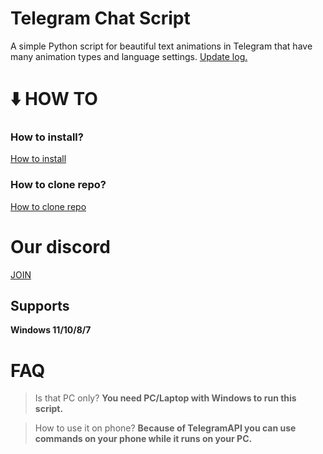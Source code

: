 # Telegram Chat Script
A simple Python script for beautiful text animations in Telegram that have many animation types and language settings.
[Update log.](UPDATE_LOG.md)

# :arrow_down: HOW TO
   ### How to install?
   [How to install](how_to.md)

   ### How to clone repo?
   [How to clone repo](How_to_clone_repo.md)
   
# Our discord
[JOIN](https://discord.gg/7YcpGBYAYy)   
   
## Supports
**Windows 11/10/8/7**


# FAQ
   > Is that PC only?
   **You need PC/Laptop with Windows to run this script.**

   > How to use it on phone?
   **Because of TelegramAPI you can use commands on your phone while it runs on your PC.**
